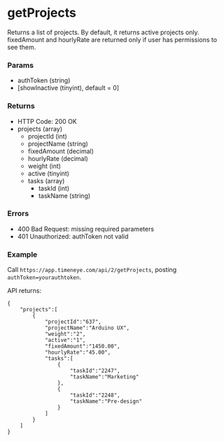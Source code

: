 # getProjects

Returns a list of projects. By default, it returns active projects only. fixedAmount and hourlyRate are returned only if user has permissions to see them.

### Params
* authToken (string)
* [showInactive (tinyint), default = 0]

### Returns
* HTTP Code: 200 OK
* projects (array)
	* projectId (int)
	* projectName (string)
	* fixedAmount (decimal)
	* hourlyRate (decimal)
	* weight (int)
	* active (tinyint)
	* tasks (array)
		* taskId (int)
		* taskName (string)

### Errors
* 400 Bad Request: missing required parameters
* 401 Unauthorized: authToken not valid

### Example
Call `https://app.timeneye.com/api/2/getProjects`, posting `authToken=yourauthtoken`.

API returns:

    {
    	"projects":[
    		{
    			"projectId":"637",
    			"projectName":"Arduino UX",
    			"weight":"2",
    			"active":"1",
    			"fixedAmount":"1450.00",
    			"hourlyRate":"45.00",
    			"tasks":[
    				{
    					"taskId":"2247",
    					"taskName":"Marketing"
    				},
    				{
    					"taskId":"2248",
    					"taskName":"Pre-design"
    				}
    			]
    		}
    	]
    }
	
